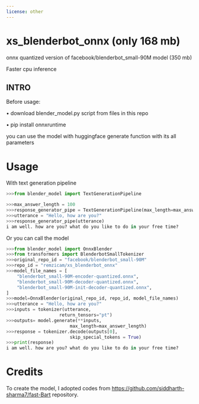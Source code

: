 ```yaml
---
license: other
---
```

# xs_blenderbot_onnx (only 168 mb)
onnx quantized version of facebook/blenderbot_small-90M model (350 mb)

Faster cpu inference

## INTRO

Before usage:

  • download blender_model.py script from files in this repo

  • pip install onnxruntime

you can use the model with huggingface generate function with its all parameters

# Usage

With text generation pipeline

```python
>>>from blender_model import TextGenerationPipeline

>>>max_answer_length = 100
>>>response_generator_pipe = TextGenerationPipeline(max_length=max_answer_length)
>>>utterance = "Hello, how are you?"
>>>response_generator_pipe(utterance)
i am well. how are you? what do you like to do in your free time?
```
Or you can call the model

```python
>>>from blender_model import OnnxBlender
>>>from transformers import BlenderbotSmallTokenizer
>>>original_repo_id = "facebook/blenderbot_small-90M"
>>>repo_id = "remzicam/xs_blenderbot_onnx"
>>>model_file_names = [
    "blenderbot_small-90M-encoder-quantized.onnx",
    "blenderbot_small-90M-decoder-quantized.onnx",
    "blenderbot_small-90M-init-decoder-quantized.onnx",
]
>>>model=OnnxBlender(original_repo_id, repo_id, model_file_names)
>>>utterance = "Hello, how are you?"
>>>inputs = tokenizer(utterance,
                    return_tensors="pt")
>>>outputs= model.generate(**inputs,
                        max_length=max_answer_length)
>>>response = tokenizer.decode(outputs[0],
                        skip_special_tokens = True)
>>>print(response)
i am well. how are you? what do you like to do in your free time?
```

# Credits
To create the model, I adopted codes from https://github.com/siddharth-sharma7/fast-Bart repository.
